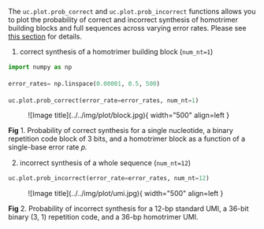 The `uc.plot.prob_correct` and `uc.plot.prob_incorrect` functions allows you to plot the probability of correct and incorrect synthesis of homotrimer building blocks and full sequences across varying error rates. Please see [this section](../tmranalysis.md#systematic_investigation_of_error_rate_changes) for details.

1. correct synthesis of a homotrimer building block (`num_nt=1`)

``` py
import numpy as np

error_rates= np.linspace(0.00001, 0.5, 500)

uc.plot.prob_correct(error_rate=error_rates, num_nt=1)
```

<figure markdown="span">
  ![Image title](../../img/plot/block.jpg){ width="500" align=left }
</figure>
<figcaption><strong>Fig</strong> 1. Probability of correct synthesis for a single nucleotide, a binary repetition code block of 3 bits, and a homotrimer block as a function of a single-base error rate 𝑝.</figcaption>

2. incorrect synthesis of a whole sequence (`num_nt=12`)

``` py
uc.plot.prob_incorrect(error_rate=error_rates, num_nt=12)
```

<figure markdown="span">
  ![Image title](../../img/plot/umi.jpg){ width="500" align=left }
</figure>
<figcaption><strong>Fig</strong> 2. Probability of incorrect synthesis for a 12-bp standard UMI, a 36-bit binary (3, 1) repetition code, and a 36-bp homotrimer UMI.</figcaption>